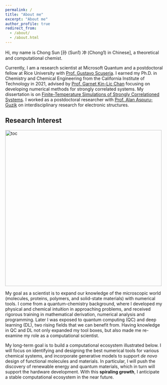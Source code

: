 ```yaml
---
permalink: /
title: "About me"
excerpt: "About me"
author_profile: true
redirect_from: 
  - /about/
  - /about.html
---
```


Hi, my name is Chong Sun [孙 (Sun1) 冲 (Chong1) in Chinese], a theoretical and computational
chemist. 
<!-- I will be joining the [Department of Chemistry and Chemical Biology](https://chem.rutgers.edu/) at Rutgers-New Brunswick as an assistant professor starting Fall 2025.
 -->
Currently, I am a research scientist at Microsoft Quantum and a postdoctoral fellow at Rice
University with [Prof. Gustavo Scuseria](http://scuseria.rice.edu/).
I earned my Ph.D. in Chemistry and Chemical Engineering from the California Institute of Technology in 2021, advised by [Prof. Garnet Kin-Lic Chan](https://www.chan-lab.caltech.edu/) focusing on developing numerical methods for strongly correlated systems.
My dissertation is on [Finite-Temperature Simulations of Strongly Correlationed Systems](https://arxiv.org/abs/2302.14313). I worked as a postdoctoral researcher with [Prof. Alan Aspuru-Guzik](https://www.matter.toronto.edu/) on interdisciplinary research  for electronic structures.
<!-- title   -->
## Research Interest

<div style="display: flex; align-items: center;">
  <img src="../images/ecosystem.png" alt="toc" style="width: 500px; center">
</div>


My goal as a scientist is to expand our knowledge of the microscopic world (molecules, proteins, polymers, and solid-state materials) with numerical tools. I come from
a quantum-chemistry background, where I developed my physical and chemical intuition in approaching problems, and received rigorous training in mathematical derivation, numerical analysis and programming. 
Later I was exposed to quantum computing (QC) and deep learning (DL), two rising fields that we can benefit from. Having knowledge in QC and DL not only expanded my tool
boxes, but also made me re-examine my role as a computational scientist. 

My long-term goal is to build a computational ecosystem illustrated below. 
I will focus on identifying and designing the best numerical tools for various chemical systems, and incorporate generative models to support *de novo* design of functional molecules and materials. 
In particular, I will push the discovery of renewable energy and quantum materials, which in turn will support the hardware development. With this **spiraling growth**, I anticipate a stable computational ecosystem in the near future.

